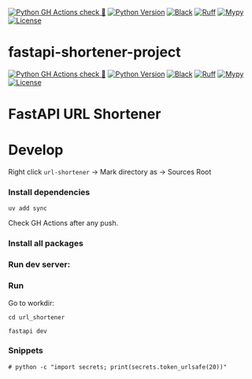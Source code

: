 
[![Python GH Actions check 🐍](https://github.com/misha42195/fastapi-shortener-project/actions/workflows/python-gh-actions-check.yml/badge.svg)](https://github.com/misha42195/fastapi-shortener-project/actions/workflows/python-gh-actions-check.yml)
[![Python Version](https://img.shields.io/badge/python-3.11%2B-blue?logo=python)](https://www.python.org/)
[![Black](https://img.shields.io/badge/code%20style-black-000000.svg?logo=python)](https://github.com/psf/black)
[![Ruff](https://img.shields.io/badge/linter-ruff-%23ef4e2a?logo=ruff&logoColor=white)](https://github.com/astral-sh/ruff)
[![Mypy](https://img.shields.io/badge/type%20checker-mypy-blue?logo=python)](http://mypy-lang.org/)
[![License](https://img.shields.io/github/license/misha42195/fastapi-shortener-project)](https://github.com/misha42195/fastapi-shortener-project/blob/master/LICENSE)



# fastapi-shortener-project

[![Python GH Actions check 🐍](https://github.com/misha42195/fastapi-shortener-project/actions/workflows/python-gh-actions-check.yaml/badge.svg)](https://github.com/misha42195/fastapi-shortener-project/actions/workflows/python-gh-actions-check.yaml)
[![Python Version](https://img.shields.io/badge/python-3.11%2B-blue?logo=python)](https://www.python.org/)
[![Black](https://img.shields.io/badge/code%20style-black-000000.svg?logo=python)](https://github.com/psf/black)
[![Ruff](https://img.shields.io/badge/linter-ruff-%23ef4e2a?logo=ruff&logoColor=white)](https://github.com/astral-sh/ruff)
[![Mypy](https://img.shields.io/badge/type%20checker-mypy-blue?logo=python)](http://mypy-lang.org/)
[![License](https://img.shields.io/github/license/misha42195/fastapi-shortener-project)](https://github.com/misha42195/fastapi-shortener-project/blob/master/LICENSE)

# FastAPI URL Shortener

# Develop


Right click `url-shortener` -> Mark directory as -> Sources Root

### Install dependencies

```shell
uv add sync
```
Check GH Actions after any push.
### Install all packages

### Run dev server:

### Run

Go to workdir:

```shell
cd url_shortener
```

```shell
fastapi dev
```

### Snippets

```shell
# python -c "import secrets; print(secrets.token_urlsafe(20))"
```
